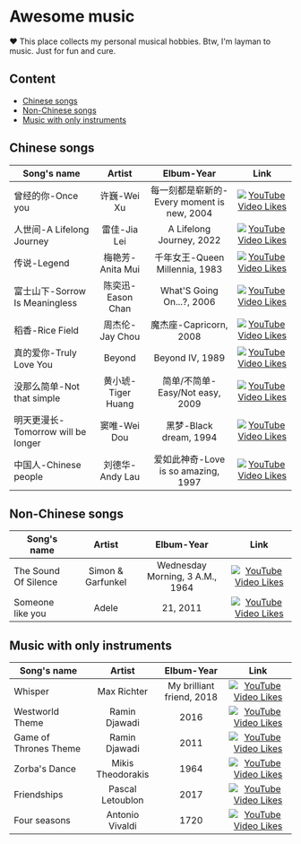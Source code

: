 # Awesome music

❤️ This place collects my personal musical hobbies. Btw, I'm layman to music. Just for fun and cure.


## Content
- [Chinese songs](#chinese-songs)
- [Non-Chinese songs](#non-chinese-songs)
- [Music with only instruments](#music-with-only-instruments)


## Chinese songs

| Song's name | Artist | Elbum-Year | Link |
|------- | :-------:| :-------: | :-------: |
| 曾经的你-Once you| 许巍-Wei Xu| 每一刻都是崭新的-Every moment is new, 2004| [![YouTube Video Likes](https://img.shields.io/youtube/likes/OU3kSSMLNvE?style=social)](https://www.youtube.com/watch?v=OU3kSSMLNvE)     |
| 人世间-A Lifelong Journey | 雷佳-Jia Lei| A Lifelong Journey, 2022| [![YouTube Video Likes](https://img.shields.io/youtube/likes/o1tludi1YeU?style=social)](https://www.youtube.com/watch?v=o1tludi1YeU)     |
| 传说-Legend | 梅艳芳-Anita Mui | 千年女王-Queen Millennia, 1983| [![YouTube Video Likes](https://img.shields.io/youtube/likes/i3jue987XNk?style=social)](https://www.youtube.com/watch?v=i3jue987XNk)     |
| 富士山下-Sorrow Is Meaningless | 陈奕迅-Eason Chan| What'S Going On...?, 2006| [![YouTube Video Likes](https://img.shields.io/youtube/likes/ghnT1uOwfrY?style=social)](https://www.youtube.com/watch?v=ghnT1uOwfrY)     |
| 稻香-Rice Field | 周杰伦-Jay Chou| 魔杰座-Capricorn, 2008| [![YouTube Video Likes](https://img.shields.io/youtube/likes/sHD_z90ZKV0?style=social)](https://www.youtube.com/watch?v=sHD_z90ZKV0)     |
| 真的爱你-Truly Love You | Beyond| Beyond IV, 1989| [![YouTube Video Likes](https://img.shields.io/youtube/likes/tjCHafQIhFk?style=social)](https://www.youtube.com/watch?v=tjCHafQIhFk)     |
| 没那么简单-Not that simple | 黄小琥-Tiger Huang| 简单/不简单-Easy/Not easy, 2009| [![YouTube Video Likes](https://img.shields.io/youtube/likes/rmPHuvQoh0g?style=social)](https://www.youtube.com/watch?v=rmPHuvQoh0g)     |
| 明天更漫长-Tomorrow will be longer | 窦唯-Wei Dou| 黑梦-Black dream, 1994| [![YouTube Video Likes](https://img.shields.io/youtube/likes/rQcQWC70a9w?style=social)](https://www.youtube.com/watch?v=rQcQWC70a9w)     |
| 中国人-Chinese people | 刘德华-Andy Lau| 爱如此神奇-Love is so amazing, 1997| [![YouTube Video Likes](https://img.shields.io/youtube/likes/dZUVGtSouCc?style=social)](https://www.youtube.com/watch?v=dZUVGtSouCc)       |
 

## Non-Chinese songs

| Song's name | Artist | Elbum-Year | Link |
|------- | :-------:| :-------: | :-------: |
| The Sound Of Silence | Simon & Garfunkel| Wednesday Morning, 3 A.M., 1964| [![YouTube Video Likes](https://img.shields.io/youtube/likes/DCtouot15cA?style=social)](https://www.youtube.com/watch?v=DCtouot15cA)     |
| Someone like you | Adele| 21, 2011| [![YouTube Video Likes](https://img.shields.io/youtube/likes/hLQl3WQQoQ0?style=social)](https://www.youtube.com/watch?v=hLQl3WQQoQ0)     |


## Music with only instruments

| Song's name | Artist | Elbum-Year | Link |
|------- | :-------:| :-------: | :-------: |
| Whisper | Max Richter| My brilliant friend, 2018| [![YouTube Video Likes](https://img.shields.io/youtube/likes/Vt6FoLPVam4?style=social)](https://www.youtube.com/watch?v=Vt6FoLPVam4)     |
| Westworld Theme | Ramin Djawadi| 2016| [![YouTube Video Likes](https://img.shields.io/youtube/likes/rYelEUVQ50g?style=social)](https://www.youtube.com/watch?v=rYelEUVQ50g)     |
| Game of Thrones Theme | Ramin Djawadi| 2011| [![YouTube Video Likes](https://img.shields.io/youtube/likes/s7L2PVdrb_8?style=social)](https://www.youtube.com/watch?v=s7L2PVdrb_8)     |
| Zorba's Dance | Mikis Theodorakis| 1964| [![YouTube Video Likes](https://img.shields.io/youtube/likes/kG12C1oX5Eo?style=social)](https://www.youtube.com/watch?v=kG12C1oX5Eo)     |
| Friendships | Pascal Letoublon| 2017| [![YouTube Video Likes](https://img.shields.io/youtube/likes/mPmoojB54xI?style=social)](https://www.youtube.com/watch?v=mPmoojB54xI)     |
| Four seasons | Antonio Vivaldi| 1720| [![YouTube Video Likes](https://img.shields.io/youtube/likes/GRxofEmo3HA?style=social)](https://www.youtube.com/watch?v=GRxofEmo3HA)     |



